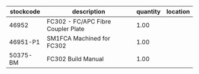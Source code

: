|stockcode|description|quantity|location|
|---------|-----------|--------|--------|
|46952|FC302 - FC/APC Fibre Coupler Plate|1.00||
|46951-P1|SM1FCA Machined for FC302|1.00||
|50375-BM|FC302 Build Manual|1.00||
